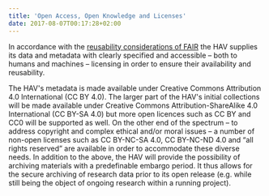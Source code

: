 ```yaml
---
title: 'Open Access, Open Knowledge and Licenses'
date: 2017-08-07T00:17:28+02:00
---
```


In accordance with the [reusability considerations of FAIR](https://www.force11.org/group/fairgroup/fairprinciples) the HAV supplies its data and metadata with clearly specified and accessible – both to humans and machines – licensing in order to ensure their availability and reusability.

The HAV's metadata is made available under Creative Commons Attribution 4.0 International (CC BY 4.0). The larger part of the HAV's initial collections will be made available under Creative Commons Attribution-ShareAlike 4.0 International (CC BY-SA 4.0) but more open licences such as CC BY and CC0 will be supported as well.
On the other end of the spectrum – to address copyright and complex ethical and/or moral issues – a number of non-open licenses such as CC BY-NC-SA 4.0, CC BY-NC-ND 4.0 and “all rights reserved” are available in order to accommodate these diverse needs. In addition to the above, the HAV will provide the possibility of archiving materials with a predefinable embargo period. It thus allows for the secure archiving of research data prior to its open release (e.g. while still being the object of ongoing research within a running project).
